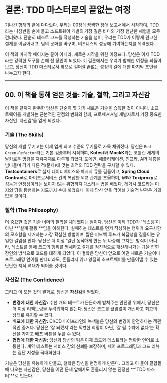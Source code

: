 # 결론: TDD 마스터로의 끝없는 여정

기나긴 항해의 끝에 다다랐다. 우리는 00장의 끔찍한 장애 보고서에서 시작하여, TDD라는 나침반을 손에 들고 소프트웨어 개발의 가장 깊은 바다와 가장 험난한 해협을 모두 건너왔다. 단순히 테스트 코드를 작성하는 기술을 넘어, 우리는 TDD가 어떻게 견고한 설계를 이끌어내고, 팀의 문화를 바꾸며, 비즈니스의 성공에 기여하는지를 목격했다.

이 책의 마지막 페이지는 끝이 아니라, 새로운 시작을 위한 이정표다. 당신은 이제 TDD라는 강력한 도구를 손에 쥔 장인이 되었다. 이 결론에서는 우리가 함께한 여정을 되돌아보고, 당신이 TDD 마스터로서 앞으로 걸어갈 끝없는 성장의 길에 대한 마지막 조언을 나누고자 한다.

---

## 00. 이 책을 통해 얻은 것들: 기술, 철학, 그리고 자신감

이 책을 끝까지 완주한 당신은 단순히 몇 가지 새로운 기술을 습득한 것이 아니다. 소프트웨어를 개발하는 근본적인 관점의 변화와 함께, 프로페셔셔널 개발자로서 가장 중요한 자산인 '자신감'을 얻게 되었다.

### **기술 (The Skills)**

당신의 개발 무기고는 이제 업계 최고 수준의 무기들로 가득 채워졌다. 당신은 `Red-Green-Refactor`라는 기본 검술부터 시작하여, **Kotest**와 **MockK**라는 코틀린 세계의 날카로운 명검을 자유자재로 다루게 되었다. 도메인, 애플리케이션, 인프라, API 계층을 넘나들며 각기 다른 적(문제)에 맞는 최적의 TDD 전략을 구사할 수 있다. **Testcontainers**로 실제 데이터베이스와 메시지 큐를 길들이고, **Spring Cloud Contract**로 마이크로서비스 간의 복잡한 외교 관계를 조율하며, **k6**와 **Toxiproxy**로 성능과 안정성이라는 보이지 않는 위협까지 다스리는 법을 배웠다. 레거시 코드라는 미지의 땅을 탐험하는 지도까지 손에 넣었으니, 이제 당신 앞을 막어설 기술적 난관은 거의 없을 것이다.

### **철학 (The Philosophy)**

더 중요한 것은 기술 너머의 철학을 체득했다는 점이다. 당신은 이제 TDD가 '테스팅'이 아닌 **'설계 활동'**임을 이해한다. 실패하는 테스트를 먼저 작성하는 행위가 요구사항의 모호함을 제거하는 가장 확실한 방법이며, 짧은 피드백 루프가 복잡성을 길들이는 유일한 길임을 안다. 당신은 더 이상 '일단 동작하게 만든 뒤 나중에 고치는' 방식이 아니라, 테스트를 통해 코드의 행위를 명세하고 설계를 점진적으로 개선해나가는 규율 잡힌 장인의 방식으로 코드를 대하게 되었다. 이 철학은 당신이 앞으로 어떤 새로운 기술이나 프로그래밍 언어를 만나더라도, 흔들리지 않고 양질의 소프트웨어를 만들어낼 수 있는 단단한 지적 뼈대가 되어줄 것이다.

### **자신감 (The Confidence)**

그리고 이 모든 것의 결과로, 당신은 **자신감**을 얻었다.

* **변경에 대한 자신감:** 수천 개의 테스트가 든든하게 받쳐주는 안전망 위에서, 당신은 더 이상 리팩토링을 두려워하지 않는다. 당신은 코드를 끊임없이 개선하고 최고의 상태로 유지할 수 있다.
* **배포에 대한 자신감:** CI/CD 파이프라인의 녹색불은 당신의 변경이 안전하다는 객관적인 증거다. 당신은 '잘 되겠지'라는 막연한 희망이 아닌, '잘 될 수밖에 없다'는 확신을 가지고 배포 버튼을 누를 수 있다.
* **협업에 대한 자신감:** 당신과 당신의 팀은 이제 코드와 테스트라는 명확한 언어로 소통한다. 계약 테스트는 서비스 간의 신뢰를 보장하며, 페어 프로그래밍과 코드 리뷰는 집단 지성을 극대화한다.

기술은 당신을 유능하게 만들고, 철학은 당신을 현명하게 만든다. 그리고 이 둘이 결합될 때 나오는 자신감은, 당신을 어떤 문제 앞에서도 흔들리지 않는 진정한 **'TDD 마스터'**로 만든다.